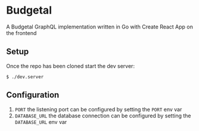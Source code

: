 # Budgetal

A Budgetal GraphQL implementation written in Go with Create React App on the
frontend

## Setup

Once the repo has been cloned start the dev server:

```
$ ./dev.server
```

## Configuration

1. `PORT` the listening port can be configured by setting the `PORT` env var
2. `DATABASE_URL` the database connection can be configured by setting the `DATABASE_URL` env var
